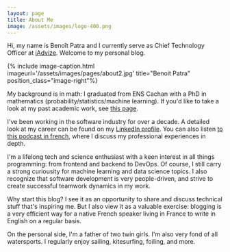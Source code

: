 ```yaml
---
layout: page
title: About Me
image: /assets/images/logo-400.png
---
```


Hi, my name is Benoît Patra and I currently serve as Chief Technology Officer at [iAdvize](https://www.iadvize.com). Welcome to my personal blog.

{% include image-caption.html imageurl='/assets/images/pages/about2.jpg' title="Benoit Patra" position_class="image-right"%}

My background is in math: I graduated from ENS Cachan with a PhD in mathematics (probability/statistics/machine learning). If you'd like to take a look at my past academic work, see [this page](/academic).

I've been working in the software industry for over a decade. A detailed look at my career can be found on my [LinkedIn profile](https://www.linkedin.com/in/benoit-patra/). You can also listen [to this podcast in french](https://podcast.ausha.co/cto-z-1/cto-z-28-benoit-patra-atiadvize-done-is-better-than-perfect), where I discuss my professional experiences in depth.

I'm a lifelong tech and science enthusiast with a keen interest in all things programming: from frontend and backend to DevOps. Of course, I still carry a strong curiousity for machine learning and data science topics. I also recognize that software development is very people-driven, and strive to create successful teamwork dynamics in my work.

Why start this blog? I see it as an opportunity to share and discuss technical stuff that's inspiring me. But I also view it as a valuable exercise: blogging is a very efficient way for a native French speaker living in France to write in English on a regular basis.

On the personal side, I'm a father of two twin girls. I'm also very fond of all watersports. I regularly enjoy sailing, kitesurfing, foiling, and more.